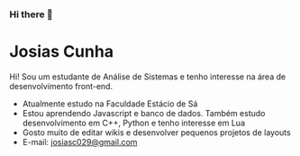 ### Hi there 👋

<!--
**Josia19/Josia19** is a ✨ _special_ ✨ repository because its `README.md` (this file) appears on your GitHub profile.

Here are some ideas to get you started:

- 🔭 I’m currently working on ...
- 🌱 I’m currently learning ...
- 👯 I’m looking to collaborate on ...
- 🤔 I’m looking for help with ...
- 💬 Ask me about ...
- 📫 How to reach me: ...
- 😄 Pronouns: ...
- ⚡ Fun fact: ...
-->

# Josias Cunha

Hi! Sou um estudante de Análise de Sistemas e tenho interesse na área de desenvolvimento front-end.

* Atualmente estudo na Faculdade Estácio de Sá
* Estou aprendendo Javascript e banco de dados. Também estudo desenvolvimento em C++, Python e tenho interesse em Lua
* Gosto muito de editar wikis e desenvolver pequenos projetos de layouts
* E-mail: josiasc029@gmail.com
